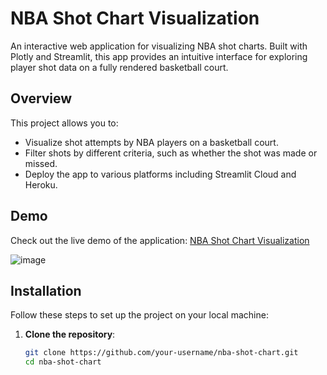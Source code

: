 # NBA Shot Chart Visualization

An interactive web application for visualizing NBA shot charts. Built with Plotly and Streamlit, this app provides an intuitive interface for exploring player shot data on a fully rendered basketball court.

## Overview

This project allows you to:
- Visualize shot attempts by NBA players on a basketball court.
- Filter shots by different criteria, such as whether the shot was made or missed.
- Deploy the app to various platforms including Streamlit Cloud and Heroku.


## Demo

Check out the live demo of the application: [NBA Shot Chart Visualization]([https://nba-analysis-visualisation-xttial8dmeab39rbmfmrzg.streamlit.app/](https://nba-analysis-visualisation-ghvkehejxz3pvwc2y3efcl.streamlit.app))

![image](https://github.com/user-attachments/assets/40e61b69-f13e-4c80-ac9f-e4d6708f7cd6)



## Installation

Follow these steps to set up the project on your local machine:

1. **Clone the repository**:
   ```bash
   git clone https://github.com/your-username/nba-shot-chart.git
   cd nba-shot-chart
